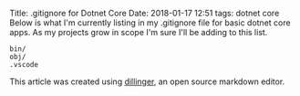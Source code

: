 Title: .gitignore for Dotnet Core
Date: 2018-01-17 12:51
tags: dotnet core
Below is what I'm currently listing in my .gitignore file for basic dotnet core apps. As my projects grow in scope I'm sure I'll be adding to this list.  

```
bin/
obj/
.vscode
```

This article was created using <a href="http://dillinger.io/" target="_blank">dillinger</a>, an open source markdown editor. 
